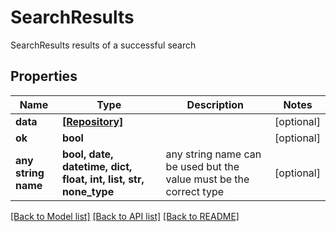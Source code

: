 # SearchResults

SearchResults results of a successful search

## Properties
Name | Type | Description | Notes
------------ | ------------- | ------------- | -------------
**data** | [**[Repository]**](Repository.md) |  | [optional] 
**ok** | **bool** |  | [optional] 
**any string name** | **bool, date, datetime, dict, float, int, list, str, none_type** | any string name can be used but the value must be the correct type | [optional]

[[Back to Model list]](../README.md#documentation-for-models) [[Back to API list]](../README.md#documentation-for-api-endpoints) [[Back to README]](../README.md)


